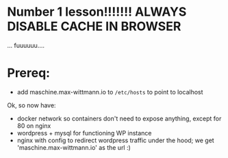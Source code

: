 # Number 1 lesson!!!!!!! ALWAYS DISABLE CACHE IN BROWSER
... fuuuuuu....

# Prereq:
- add maschine.max-wittmann.io to `/etc/hosts` to point to localhost

Ok, so now have:
- docker network so containers don't need to expose anything, except for 80 on nginx
- wordpress + mysql for functioning WP instance
- nginx  with config to redirect wordpress traffic under the hood; we get 'maschine.max-wittmann.io' as the url :)
